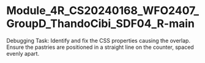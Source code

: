 # Module_4R_CS20240168_WFO2407_GroupD_ThandoCibi_SDF04_R-main
Debugging Task: Identify and fix the CSS properties causing the overlap. Ensure the pastries are positioned in a straight line on the counter, spaced evenly apart.
